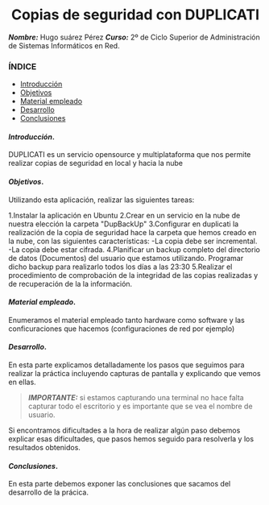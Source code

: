 <center>

# Copias de seguridad con DUPLICATI


</center>

***Nombre:*** Hugo suárez Pérez
***Curso:*** 2º de Ciclo Superior de Administración de Sistemas Informáticos en Red.

### ÍNDICE

+ [Introducción](#id1)
+ [Objetivos](#id2)
+ [Material empleado](#id3)
+ [Desarrollo](#id4)
+ [Conclusiones](#id5)


#### ***Introducción***. <a name="id1"></a>

DUPLICATI es un servicio opensource y multiplataforma  que nos permite realizar copias de seguridad en local y hacia la nube

#### ***Objetivos***. <a name="id2"></a>

Utilizando esta aplicación, realizar las siguientes tareas:

1.Instalar la aplicación en Ubuntu
2.Crear en un servicio en la nube de nuestra elección la carpeta "DupBackUp"
3.Configurar en duplicati la realización de la copia de seguridad hace la carpeta que hemos creado en la nube, con las siguientes características:
-La copia debe ser incremental.
-La copia debe estar cifrada.
4.Planificar un backup completo del directorio de datos (Documentos) del usuario que estamos utilizando. Programar dicho backup para realizarlo todos los días a las 23:30
5.Realizar el  procedimiento de comprobación de la integridad de las copias realizadas y de recuperación de la la información.

#### ***Material empleado***. <a name="id3"></a>

Enumeramos el material empleado tanto hardware como software y las conficuraciones que hacemos (configuraciones de red por ejemplo) 

#### ***Desarrollo***. <a name="id4"></a>

En esta parte explicamos detalladamente los pasos que seguimos para realizar la práctica incluyendo capturas de pantalla y explicando que vemos en ellas. 

> ***IMPORTANTE:*** si estamos capturando una terminal no hace falta capturar todo el escritorio y es importante que se vea el nombre de usuario.

Si encontramos dificultades a la hora de realizar algún paso debemos explicar esas dificultades, que pasos hemos seguido para resolverla y los resultados obtenidos.

#### ***Conclusiones***. <a name="id5"></a>

En esta parte debemos exponer las conclusiones que sacamos del desarrollo de la prácica.
